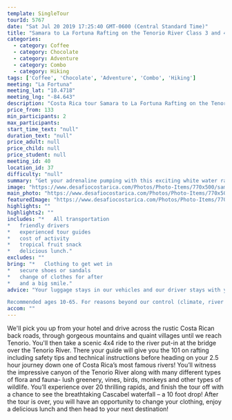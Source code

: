 ```yaml
---
template: SingleTour
tourId: 5767
date: "Sat Jul 20 2019 17:25:40 GMT-0600 (Central Standard Time)"
title: "Samara to La Fortuna Rafting on the Tenorio River Class 3 and 4"
categories: 
  - category: Coffee
  - category: Chocolate
  - category: Adventure
  - category: Combo
  - category: Hiking
tags: ['Coffee', 'Chocolate', 'Adventure', 'Combo', 'Hiking']
meeting: "La Fortuna"
meeting_lat: "10.4718"
meeting_lng: "-84.643"
description: "Costa Rica tour Samara to La Fortuna Rafting on the Tenorio River Class 3 and 4, id 5767"
price_from: 133
min_participants: 2
max_participants: 
start_time_text: "null"
duration_text: "null"
price_adult: null
price_child: null
price_student: null
meeting_id: 40
location_id: 37
difficulty: "null"
summary: "Get your adrenaline pumping with this exciting white water rafting adventure on the way to your next vacation destination! Costa Rica is well known as the whitewater rafting capital of the world due to its abundant and exciting rivers and its growing number of outdoor enthusiasts. After receiving safety instructions from your professional guide, you’ll strap on your helmet and roll down the thrilling rapids of one of the most famous rivers in Costa Rica. Witness the exotic flora and fau..."
image: "https://www.desafiocostarica.com/Photos/Photo-Items/770x500/samara-to-la-fortuna-rafting-on-the-tenorio-river-class-3-and-4-1416244631.jpg"
main_photo: "https://www.desafiocostarica.com/Photos/Photo-Items/770x500/samara-to-la-fortuna-rafting-on-the-tenorio-river-class-3-and-4-1416244631.jpg"
featuredImage: "https://www.desafiocostarica.com/Photos/Photo-Items/770x500/samara-to-la-fortuna-rafting-on-the-tenorio-river-class-3-and-4-1416244631.jpg"
highlights: ""
highlights2: ""
includes: "*   All transportation
*   friendly drivers
*   experienced tour guides
*   cost of activity
*   tropical fruit snack
*   delicious lunch."
excludes: ""
bring: "*   Clothing to get wet in
*   secure shoes or sandals
*   change of clothes for after
*   and a big smile."
advice: "Your luggage stays in our vehicles and our driver stays with your items while you are doing your tour. We have private entrances and exits for our rafting tour locations. Extra transport charge for drop-off outside of our regular hotel zones. Extra $30 charge for Nosara or punta Islita Beaches

Recommended ages 10-65. For reasons beyond our control (climate, river levels, etc.), we may change to a more-suitable tour with an equal or similar adventure-appeal or offer other tour options so you don't miss out on a fun day in Costa Rica. We reserve the right to cancel a trip due to unfavorable conditions & will only run a tour according to our policies. Full refund is given if (on rare occasion) no tour is run. This adventure involves some inherent risk and physical exertion, so you"
accom: ""
---
```

We'll pick you up from your hotel and drive across the rustic Costa Rican back roads, through gorgeous mountains and quaint villages until we reach Tenorio. You'll then take a scenic 4x4 ride to the river put-in at the bridge over the Tenorio River. There your guide will give you the 101 on rafting including safety tips and technical instructions before heading on your 2.5 hour journey down one of Costa Rica’s most famous rivers! You’ll witness the impressive canyon of the Tenorio River along with many different types of flora and fauna- lush greenery, vines, birds, monkeys and other types of wildlife. You’ll experience over 20 thrilling rapids, and finish the tour off with a chance to see the breathtaking Cascabel waterfall – a 10 foot drop! After the tour is over, you will have an opportunity to change your clothing, enjoy a delicious lunch and then head to your next destination!